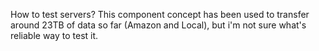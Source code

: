 How to test servers? This component concept has been used to transfer around 23TB of data so far
(Amazon and Local), but i'm not sure what's reliable way to test it.
